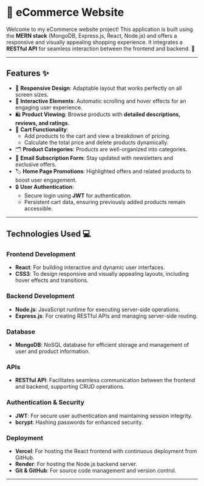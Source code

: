 # 🛒 **eCommerce Website**

Welcome to my eCommerce website project! This application is built using the **MERN stack** (MongoDB, Express.js, React, Node.js) and offers a responsive and visually appealing shopping experience. It integrates a **RESTful API** for seamless interaction between the frontend and backend. 🚀

---

## **Features** ✨
- 📱 **Responsive Design**: Adaptable layout that works perfectly on all screen sizes.
- 🎨 **Interactive Elements**: Automatic scrolling and hover effects for an engaging user experience.
- 🛍️ **Product Viewing**: Browse products with **detailed descriptions, reviews, and ratings**.
- 🛒 **Cart Functionality**: 
  - Add products to the cart and view a breakdown of pricing.
  - Calculate the total price and delete products dynamically.
- 🗂️ **Product Categories**: Products are well-organized into categories.
- 📩 **Email Subscription Form**: Stay updated with newsletters and exclusive offers.
- 🏷️ **Home Page Promotions**: Highlighted offers and related products to boost user engagement.
- 🔒 **User Authentication**: 
  - Secure login using **JWT** for authentication.
  - Persistent cart data, ensuring previously added products remain accessible.

---

## **Technologies Used** 💻

### **Frontend Development**
- **React**: For building interactive and dynamic user interfaces.
- **CSS3**: To design responsive and visually appealing layouts, including hover effects and transitions.

### **Backend Development**
- **Node.js**: JavaScript runtime for executing server-side operations.
- **Express.js**: For creating RESTful APIs and managing server-side routing.

### **Database**
- **MongoDB**: NoSQL database for efficient storage and management of user and product information.

### **APIs**
- **RESTful API**: Facilitates seamless communication between the frontend and backend, supporting CRUD operations.

### **Authentication & Security**
- **JWT**: For secure user authentication and maintaining session integrity.
- **bcrypt**: Hashing passwords for enhanced security.

### **Deployment**
- **Vercel**: For hosting the React frontend with continuous deployment from GitHub.
- **Render**: For hosting the Node.js backend server.
- **Git & GitHub**: For source code management and version control.

---




